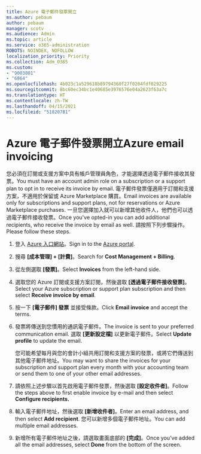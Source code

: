 ```yaml
---
title: Azure 電子郵件發票開立
ms.author: pebaum
author: pebaum
manager: scotv
ms.audience: Admin
ms.topic: article
ms.service: o365-administration
ROBOTS: NOINDEX, NOFOLLOW
localization_priority: Priority
ms.collection: Adm_O365
ms.custom:
- "9003801"
- "6864"
ms.openlocfilehash: 4b023c1a529618b89794360f27f0204fdf029225
ms.sourcegitcommit: 8bc60ec34bc1e40685e3976576e04a2623f63a7c
ms.translationtype: HT
ms.contentlocale: zh-TW
ms.lasthandoff: 04/15/2021
ms.locfileid: "51820781"
---
```

# <a name="azure-email-invoicing"></a><span data-ttu-id="7108b-102">Azure 電子郵件發票開立</span><span class="sxs-lookup"><span data-stu-id="7108b-102">Azure email invoicing</span></span>

<span data-ttu-id="7108b-103">您必須在訂閱或支援方案中具有帳戶管理員角色，才能選擇透過電子郵件接收其發票。</span><span class="sxs-lookup"><span data-stu-id="7108b-103">You must have an account admin role on a subscription or a support plan to opt in to receive its invoice by email.</span></span> <span data-ttu-id="7108b-104">電子郵件發票僅適用于訂閱和支援方案，不適用於保留或 Azure Marketplace 購買。</span><span class="sxs-lookup"><span data-stu-id="7108b-104">Email invoices are available only for subscriptions and support plans, not for reservations or Azure Marketplace purchases.</span></span> <span data-ttu-id="7108b-105">一旦您選擇加入就可以新增其他收件人，他們也可以透過電子郵件接收發票。</span><span class="sxs-lookup"><span data-stu-id="7108b-105">Once you've opted-in you can add additional recipients, who receive the invoice by email as well.</span></span> <span data-ttu-id="7108b-106">請按照下列步驟操作。</span><span class="sxs-lookup"><span data-stu-id="7108b-106">Please follow these steps.</span></span>

1. <span data-ttu-id="7108b-107">登入 [Azure 入口網站](https://portal.azure.com/)。</span><span class="sxs-lookup"><span data-stu-id="7108b-107">Sign in to the [Azure portal](https://portal.azure.com/).</span></span>
2. <span data-ttu-id="7108b-108">搜尋 **[成本管理] + [計費]**。</span><span class="sxs-lookup"><span data-stu-id="7108b-108">Search for **Cost Management + Billing**.</span></span>
3. <span data-ttu-id="7108b-109">從左側選取 **[發票]**。</span><span class="sxs-lookup"><span data-stu-id="7108b-109">Select **Invoices** from the left-hand side.</span></span>
4. <span data-ttu-id="7108b-110">選取您的 Azure 訂閱或支援方案訂閱，然後選取 **[透過電子郵件接收發票]**。</span><span class="sxs-lookup"><span data-stu-id="7108b-110">Select your Azure subscription or support plan subscription and then select **Receive invoice by email**.</span></span>
5. <span data-ttu-id="7108b-111">按一下 **[電子郵件] 發票** 並接受條款。</span><span class="sxs-lookup"><span data-stu-id="7108b-111">Click **Email invoice** and accept the terms.</span></span>
6. <span data-ttu-id="7108b-112">發票將傳送到您慣用的通訊電子郵件。</span><span class="sxs-lookup"><span data-stu-id="7108b-112">The invoice is sent to your preferred communication email.</span></span> <span data-ttu-id="7108b-113">選取 **[更新設定檔]** 以更新電子郵件。</span><span class="sxs-lookup"><span data-stu-id="7108b-113">Select **Update profile** to update the email.</span></span>  

    <span data-ttu-id="7108b-114">您可能希望每月與您的會計小組共用訂閱和支援方案的發票，或將它們傳送到其他電子郵件地址。</span><span class="sxs-lookup"><span data-stu-id="7108b-114">You may want to share the invoices for your subscription and support plan every month with your accounting team or send them to one of your other email addresses.</span></span>  

7. <span data-ttu-id="7108b-115">請依照上述步驟以首先啟用電子郵件發票，然後選取 **[設定收件者]**。</span><span class="sxs-lookup"><span data-stu-id="7108b-115">Follow the steps above to first enable invoice by e-mail and then select  **Configure recipients.**</span></span>
8. <span data-ttu-id="7108b-116">輸入電子郵件地址，然後選取 **[新增收件者]**。</span><span class="sxs-lookup"><span data-stu-id="7108b-116">Enter an email address, and then select **Add recipient**.</span></span> <span data-ttu-id="7108b-117">您可以新增多個電子郵件地址。</span><span class="sxs-lookup"><span data-stu-id="7108b-117">You can add multiple email addresses.</span></span>
9. <span data-ttu-id="7108b-118">新增所有電子郵件地址之後，請選取畫面底部的 **[完成]**。</span><span class="sxs-lookup"><span data-stu-id="7108b-118">Once you've added all the email addresses, select **Done** from the bottom of the screen.</span></span>
